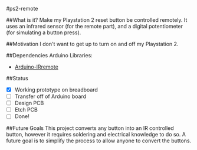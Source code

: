 #ps2-remote

##What is it?
Make my Playstation 2 reset button be controlled remotely. It uses an
infrared sensor (for the remote part), and a digital potentiometer
(for simulating a button press).

##Motivation
I don't want to get up to turn on and off my Playstation 2.

##Dependencies
Arduino Libraries:

* [Arduino-IRremote](https://github.com/shirriff/Arduino-IRremote)

##Status
- [x] Working prototype on breadboard
- [ ] Transfer off of Arduino board
- [ ] Design PCB
- [ ] Etch PCB
- [ ] Done!

##Future Goals
This project converts any button into an IR controlled button, however
it requires soldering and electrical knowledge to do so. A future goal
is to simplify the process to allow anyone to convert the buttons.
